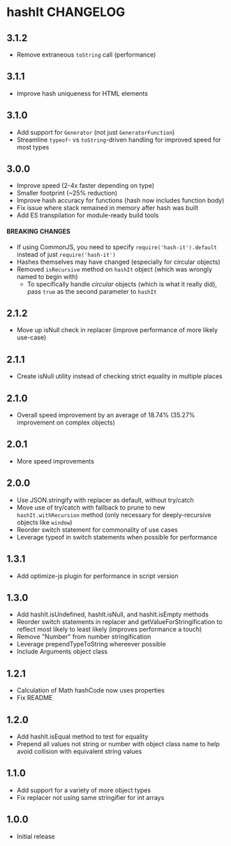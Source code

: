 # hashIt CHANGELOG

## 3.1.2

* Remove extraneous `toString` call (performance)

## 3.1.1

* Improve hash uniqueness for HTML elements

## 3.1.0

* Add support for `Generator` (not just `GeneratorFunction`)
* Streamline `typeof`- vs `toString`-driven handling for improved speed for most types

## 3.0.0

* Improve speed (2-4x faster depending on type)
* Smaller footprint (~25% reduction)
* Improve hash accuracy for functions (hash now includes function body)
* Fix issue where stack remained in memory after hash was built
* Add ES transpilation for module-ready build tools

#### BREAKING CHANGES

* If using CommonJS, you need to specify `require('hash-it').default` instead of just `require('hash-it')`
* Hashes themselves may have changed (especially for circular objects)
* Removed `isRecursive` method on `hashIt` object (which was wrongly named to begin with)
  * To specifically handle _circular_ objects (which is what it really did), pass `true` as the second parameter to `hashIt`

## 2.1.2

* Move up isNull check in replacer (improve performance of more likely use-case)

## 2.1.1

* Create isNull utility instead of checking strict equality in multiple places

## 2.1.0

* Overall speed improvement by an average of 18.74% (35.27% improvement on complex objects)

## 2.0.1

* More speed improvements

## 2.0.0

* Use JSON.stringify with replacer as default, without try/catch
* Move use of try/catch with fallback to prune to new `hashIt.withRecursion` method (only necessary for deeply-recursive objects like `window`)
* Reorder switch statement for commonality of use cases
* Leverage typeof in switch statements when possible for performance

## 1.3.1

* Add optimize-js plugin for performance in script version

## 1.3.0

* Add hashIt.isUndefined, hashIt.isNull, and hashIt.isEmpty methods
* Reorder switch statements in replacer and getValueForStringification to reflect most likely to least likely (improves performance a touch)
* Remove "Number" from number stringification
* Leverage prependTypeToString whereever possible
* Include Arguments object class

## 1.2.1

* Calculation of Math hashCode now uses properties
* Fix README

## 1.2.0

* Add hashIt.isEqual method to test for equality
* Prepend all values not string or number with object class name to help avoid collision with equivalent string values

## 1.1.0

* Add support for a variety of more object types
* Fix replacer not using same stringifier for int arrays

## 1.0.0

* Initial release
